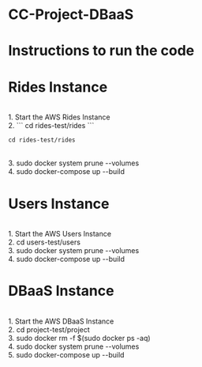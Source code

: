 # CC-Project-DBaaS

<h1> Instructions to run the code</h1>
<h1> Rides Instance </h1><br>
1. Start the AWS Rides Instance<br>
2.
```
cd rides-test/rides
```

```
cd rides-test/rides
```

<br>
3. sudo docker system prune --volumes
<br>
4. sudo docker-compose up --build<br>

<h1> Users Instance</h1><br>
1. Start the AWS Users Instance<br>
2. cd users-test/users<br>
3. sudo docker system prune --volumes<br>
4. sudo docker-compose up --build<br>

<h1> DBaaS Instance</h1><br>
1. Start the AWS DBaaS Instance<br>
2. cd project-test/project<br>
3. sudo docker rm -f $(sudo docker ps -aq)<br>
4. sudo docker system prune --volumes<br>
5. sudo docker-compose up --build<br>
